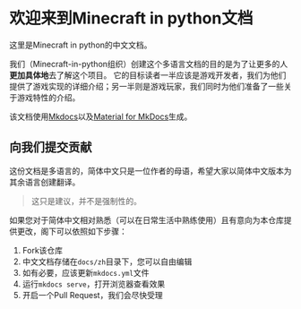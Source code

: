 # 欢迎来到Minecraft in python文档
这里是Minecraft in python的中文文档。

我们（Minecraft-in-python组织）创建这个多语言文档的目的是为了让更多的人**更加具体地**去了解这个项目。
它的目标读者一半应该是游戏开发者，我们为他们提供了游戏实现的详细介绍；另一半则是游戏玩家，我们同时为他们准备了一些关于游戏特性的介绍。

该文档使用[Mkdocs](https://www.mkdocs.org/)以及[Material for MkDocs](https://squidfunk.github.io/mkdocs-material/)生成。

## 向我们提交贡献
这份文档是多语言的，简体中文只是一位作者的母语，希望大家以简体中文版本为其余语言创建翻译。
> 这只是建议，并不是强制性的。

如果您对于简体中文相对熟悉（可以在日常生活中熟练使用）且有意向为本仓库提供更改，阁下可以依照如下步骤：

1. Fork该仓库
2. 中文文档存储在`docs/zh`目录下，您可以自由编辑
3. 如有必要，应该更新`mkdocs.yml`文件
4. 运行`mkdocs serve`，打开浏览器查看效果
5. 开启一个Pull Request，我们会尽快受理

